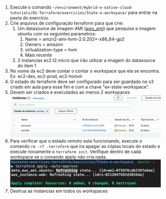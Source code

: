 1. Execute o comando `~/environment/Hybrid-e-native-cloud-tutorials/01-Terraform/exercicios/State-e-workspace/` para entrar na pasta do exercício.
2. Crie arquivos de configuração terraform para que crie:
   1. Um datasource de imagem AMI ([aws_ami](https://registry.terraform.io/providers/hashicorp/aws/latest/docs/data-sources/ami)) que pesquise a imagem ubuntu com os seguintes parametros:
      1. Name = amzn2-ami-hvm-2.0.202*-x86_64-gp2
      2. Owners = amazon
      3. virtualization-type = hvm
      4. Mais recente
   2. 2 instancias ec2 t2.micro que irão utilizar a imagem do datasource do item 1
3. No nome da ec2 deve contar o contar o workspace que ela se encontra. Ex: ec2-dev, ec2-prod, ec2-homol
4. O estado do terraform deve ser configurado para ser guardado no s3 criado em aula para esse fim e com a chave "ex-state-workspace".
5. Devem ser criados e executados ao menos 2 workspaces
   ![](img/ec2-list.png)
6. Para verificar que o estado remoto esta funcionando, execute o comando `rm -rf .terraform` que ira apagar as cópias locais do estado e execute novamente o `terraform init`. Verifique dentro de cada workspace se o comando apply não cria nada.
   ![](img/teste-apply.png)
7. Destrua as instancias em todos os workspaces